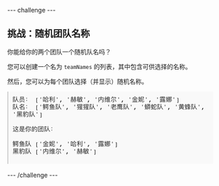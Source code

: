 --- challenge ---

## 挑战：随机团队名称

你能给你的两个团队一个随机队名吗？

您可以创建一个名为 `teamNames` 的列表，其中包含可供选择的名称。

然后，您可以为每个团队选择（并显示）随机名称。

![截图](images/team-finished.png)

--- /challenge ---